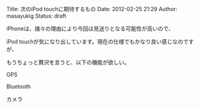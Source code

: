 Title: 次のiPod touchに期待するもの
Date: 2012-02-25 21:29
Author: masayukig
Status: draft

iPhoneは、諸々の理由により今回は見送りとなる可能性が高いので、

iPod
touchが気になり出しています。現在の仕様でもかなり良い感じなのですが、

もうちょっと贅沢を言うと、以下の機能が欲しい。

GPS

Bluetooth

カメラ
